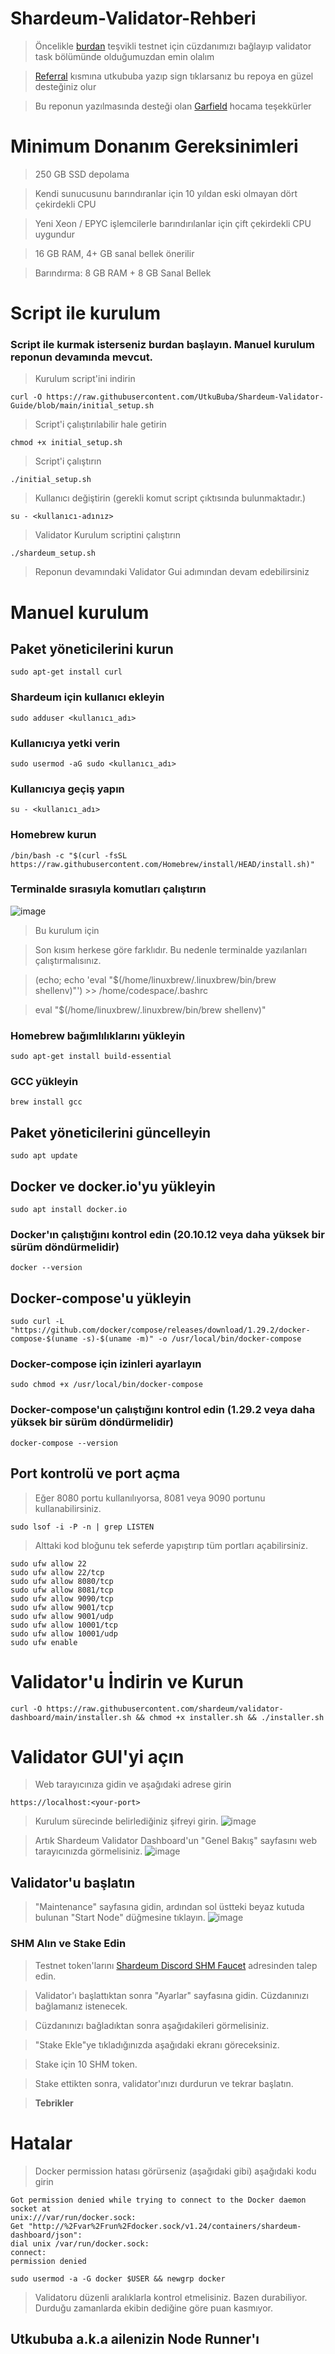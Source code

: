 # Shardeum-Validator-Rehberi

> Öncelikle [burdan](https://shardeum.org/incentivized-testnet/validator) teşvikli testnet için cüzdanımızı bağlayıp validator task bölümünde olduğumuzdan emin olalım

> [Referral](https://shardeum.org/incentivized-testnet/referral) kısmına utkububa yazıp sign tıklarsanız bu repoya en güzel desteğiniz olur

> Bu reponun yazılmasında desteği olan [Garfield](https://x.com/olcayunal1o) hocama teşekkürler

# Minimum Donanım Gereksinimleri

> 250 GB SSD depolama

> Kendi sunucusunu barındıranlar için 10 yıldan eski olmayan dört çekirdekli CPU

> Yeni Xeon / EPYC işlemcilerle barındırılanlar için çift çekirdekli CPU uygundur

> 16 GB RAM, 4+ GB sanal bellek önerilir

> Barındırma: 8 GB RAM + 8 GB Sanal Bellek

# Script ile kurulum
### Script ile kurmak isterseniz burdan başlayın. Manuel kurulum reponun devamında mevcut.
> Kurulum script'ini indirin
```console
curl -O https://raw.githubusercontent.com/UtkuBuba/Shardeum-Validator-Guide/blob/main/initial_setup.sh
```

> Script'i çalıştırılabilir hale getirin
```console
chmod +x initial_setup.sh
```

> Script'i çalıştırın
```console
./initial_setup.sh
```

> Kullanıcı değiştirin (gerekli komut script çıktısında bulunmaktadır.)
```console
su - <kullanıcı-adınız>
```

> Validator Kurulum scriptini çalıştırın
```console
./shardeum_setup.sh
```
> Reponun devamındaki Validator Gui adımından devam edebilirsiniz

# Manuel kurulum
## Paket yöneticilerini kurun

```console
sudo apt-get install curl
```

### Shardeum için kullanıcı ekleyin
```console
sudo adduser <kullanıcı_adı>
```

### Kullanıcıya yetki verin
```console
sudo usermod -aG sudo <kullanıcı_adı>
```

### Kullanıcıya geçiş yapın
```console
su - <kullanıcı_adı>
```

### Homebrew kurun
```console
/bin/bash -c "$(curl -fsSL https://raw.githubusercontent.com/Homebrew/install/HEAD/install.sh)"
```

### Terminalde sırasıyla komutları çalıştırın
![image](https://github.com/user-attachments/assets/fab903dd-45d6-4d81-9ee2-0d76abfe4be9)

> Bu kurulum için

> Son kısım herkese göre farklıdır. Bu nedenle terminalde yazılanları çalıştırmalısınız.

> (echo; echo 'eval "$(/home/linuxbrew/.linuxbrew/bin/brew shellenv)"') >> /home/codespace/.bashrc

> eval "$(/home/linuxbrew/.linuxbrew/bin/brew shellenv)"

### Homebrew bağımlılıklarını yükleyin
```console
sudo apt-get install build-essential
```

### GCC yükleyin
```console
brew install gcc
```

## Paket yöneticilerini güncelleyin
```console
sudo apt update
```

## Docker ve docker.io'yu yükleyin
```console
sudo apt install docker.io
```
### Docker'ın çalıştığını kontrol edin (20.10.12 veya daha yüksek bir sürüm döndürmelidir)
```console
docker --version
```

## Docker-compose'u yükleyin
```console
sudo curl -L "https://github.com/docker/compose/releases/download/1.29.2/docker-compose-$(uname -s)-$(uname -m)" -o /usr/local/bin/docker-compose
```

### Docker-compose için izinleri ayarlayın
```console
sudo chmod +x /usr/local/bin/docker-compose
```
### Docker-compose'un çalıştığını kontrol edin (1.29.2 veya daha yüksek bir sürüm döndürmelidir)
```console
docker-compose --version
```
## Port kontrolü ve port açma
> Eğer 8080 portu kullanılıyorsa, 8081 veya 9090 portunu kullanabilirsiniz.
```console
sudo lsof -i -P -n | grep LISTEN
```
> Alttaki kod bloğunu tek seferde yapıştırıp tüm portları açabilirsiniz.
```console
sudo ufw allow 22
sudo ufw allow 22/tcp
sudo ufw allow 8080/tcp
sudo ufw allow 8081/tcp
sudo ufw allow 9090/tcp
sudo ufw allow 9001/tcp
sudo ufw allow 9001/udp
sudo ufw allow 10001/tcp
sudo ufw allow 10001/udp
sudo ufw enable
```


# Validator'u İndirin ve Kurun
```console
curl -O https://raw.githubusercontent.com/shardeum/validator-dashboard/main/installer.sh && chmod +x installer.sh && ./installer.sh
```

# Validator GUI'yi açın
> Web tarayıcınıza gidin ve aşağıdaki adrese girin
```console
https://localhost:<your-port>
```
> Kurulum sürecinde belirlediğiniz şifreyi girin.
![image](https://github.com/user-attachments/assets/e502ead8-809f-4fc4-8d65-5fc5bfb82e87)

> Artık Shardeum Validator Dashboard'un "Genel Bakış" sayfasını web tarayıcınızda görmelisiniz.
![image](https://github.com/user-attachments/assets/9f461ca7-7f40-4e51-b77a-e24343ee5be4)

## Validator'u başlatın
> "Maintenance" sayfasına gidin, ardından sol üstteki beyaz kutuda bulunan "Start Node" düğmesine tıklayın.
![image](https://github.com/user-attachments/assets/078106ab-ec96-47e2-9d6a-215e3ab6c17a)

### SHM Alın ve Stake Edin

> Testnet token'larını [Shardeum Discord SHM Faucet](https://docs.shardeum.org/docs/faucet/claim) adresinden talep edin.

> Validator'ı başlattıktan sonra "Ayarlar" sayfasına gidin. Cüzdanınızı bağlamanız istenecek.

> Cüzdanınızı bağladıktan sonra aşağıdakileri görmelisiniz.

> "Stake Ekle"ye tıkladığınızda aşağıdaki ekranı göreceksiniz.

> Stake için 10 SHM token.

> Stake ettikten sonra, validator'ınızı durdurun ve tekrar başlatın.

> **Tebrikler**

# Hatalar
> Docker permission hatası görürseniz (aşağıdaki gibi) aşağıdaki kodu girin
```
Got permission denied while trying to connect to the Docker daemon socket at
unix:///var/run/docker.sock:
Get "http://%2Fvar%2Frun%2Fdocker.sock/v1.24/containers/shardeum-dashboard/json":
dial unix /var/run/docker.sock:
connect:
permission denied
```
```console
sudo usermod -a -G docker $USER && newgrp docker
```

> Validatoru düzenli aralıklarla kontrol etmelisiniz. Bazen durabiliyor. Durduğu zamanlarda ekibin dediğine göre puan kasmıyor.

## Utkububa a.k.a ailenizin Node Runner'ı 













